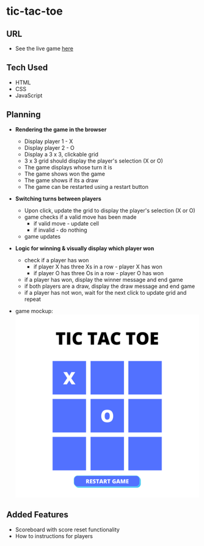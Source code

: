 # tic-tac-toe

## URL
- See the live game [here](https://kaytawho.github.io/tic-tac-toe/)

## Tech Used

-   HTML
-   CSS
-   JavaScript

## Planning

- **Rendering the game in the browser**
    - Display player 1 - X
    - Display player 2 - O
    - Display a 3 x 3, clickable grid
    - 3 x 3 grid should display the player's selection (X or O)
    - The game displays whose turn it is
    - The game shows won the game
    - The game shows if its a draw
    - The game can be restarted using a restart button
    
- **Switching turns between players**
    - Upon click, update the grid to display the player's selection (X or O)
    - game checks if a valid move has been made
        - if valid move - update cell
        - if invalid - do nothing
    - game updates
    
- **Logic for winning & visually display which player won**
    - check if a player has won
        - if player X has three Xs in a row - player X has won
        - if player O has three Os in a row - player O has won
    - if a player has won, display the winner message and end game
    - if both players are a draw, display the draw message and end game
    - if a player has not won, wait for the next click to update grid and repeat

-   game mockup: ![game mockup](tic-tac-toe-mockup.png)

## Added Features

- Scoreboard with score reset functionality
- How to instructions for players
